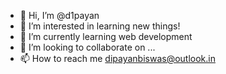 - 👋 Hi, I’m @d1payan
- 👀 I’m interested in learning new things!
- 🌱 I’m currently learning web development
- 💞️ I’m looking to collaborate on ...
- 📫 How to reach me dipayanbiswas@outlook.in

<!---
d1payan/d1payan is a ✨ special ✨ repository because its `README.md` (this file) appears on your GitHub profile.
You can click the Preview link to take a look at your changes.
--->
